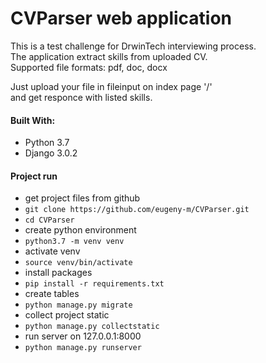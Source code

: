 # CVParser web application

This is a test challenge for DrwinTech interviewing process.  
The application extract skills from uploaded CV.  
Supported file formats: pdf, doc, docx  

Just upload your file in fileinput on index page '/'  
and get responce with listed skills.

#### Built With:

* Python 3.7
* Django 3.0.2


#### Project run

* get project files from github
* `git clone https://github.com/eugeny-m/CVParser.git`
* `cd CVParser`
* create python environment
* `python3.7 -m venv venv`
* activate venv
* `source venv/bin/activate`
* install packages
* `pip install -r requirements.txt`
* create tables
* `python manage.py migrate`
* collect project static
* `python manage.py collectstatic`
* run server on 127.0.0.1:8000
* `python manage.py runserver`

